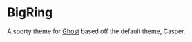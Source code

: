 # BigRing

A sporty theme for [Ghost](http://github.com/tryghost/ghost/) based off the
default theme, Casper.

